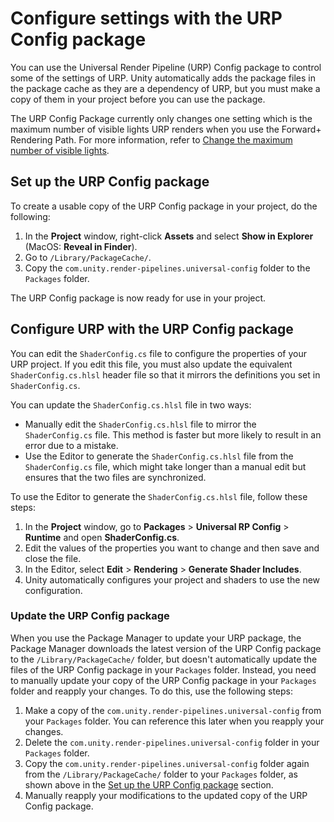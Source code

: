 # Configure settings with the URP Config package

You can use the Universal Render Pipeline (URP) Config package to control some of the settings of URP. Unity automatically adds the package files in the package cache as they are a dependency of URP, but you must make a copy of them in your project before you can use the package.

The URP Config Package currently only changes one setting which is the maximum number of visible lights URP renders when you use the Forward+ Rendering Path. For more information, refer to [Change the maximum number of visible lights](rendering/forward-plus-rendering-path.md#change-the-maximum-number-of-visible-lights).

## Set up the URP Config package

To create a usable copy of the URP Config package in your project, do the following:

1. In the **Project** window, right-click **Assets** and select **Show in Explorer** (MacOS: **Reveal in Finder**).
2. Go to `/Library/PackageCache/`.
3. Copy the `com.unity.render-pipelines.universal-config` folder to the `Packages` folder.

The URP Config package is now ready for use in your project.

## Configure URP with the URP Config package

You can edit the `ShaderConfig.cs` file to configure the properties of your URP project. If you edit this file, you must also update the equivalent `ShaderConfig.cs.hlsl` header file so that it mirrors the definitions you set in `ShaderConfig.cs`.

You can update the `ShaderConfig.cs.hlsl` file in two ways:

* Manually edit the `ShaderConfig.cs.hlsl` file to mirror the `ShaderConfig.cs` file. This method is faster but more likely to result in an error due to a mistake.
* Use the Editor to generate the `ShaderConfig.cs.hlsl` file from the `ShaderConfig.cs` file, which might take longer than a manual edit but ensures that the two files are synchronized.

To use the Editor to generate the `ShaderConfig.cs.hlsl` file, follow these steps:

1. In the **Project** window, go to **Packages** > **Universal RP Config** > **Runtime** and open **ShaderConfig.cs**.
2. Edit the values of the properties you want to change and then save and close the file.
3. In the Editor, select **Edit** > **Rendering** > **Generate Shader Includes**.
4. Unity automatically configures your project and shaders to use the new configuration.

### Update the URP Config package

When you use the Package Manager to update your URP package, the Package Manager downloads the latest version of the URP Config package to the `/Library/PackageCache/` folder, but doesn't automatically update the files of the URP Config package in your `Packages` folder. Instead, you need to manually update your copy of the URP Config package in your `Packages` folder and reapply your changes. To do this, use the following steps:

1. Make a copy of the `com.unity.render-pipelines.universal-config` from your `Packages` folder. You can reference this later when you reapply your changes.
2. Delete the `com.unity.render-pipelines.universal-config` folder in your `Packages` folder.
3. Copy the `com.unity.render-pipelines.universal-config` folder again from the `/Library/PackageCache/` folder to your `Packages` folder, as shown above in the [Set up the URP Config package](#set-up-the-urp-config-package) section.
4. Manually reapply your modifications to the updated copy of the URP Config package.
